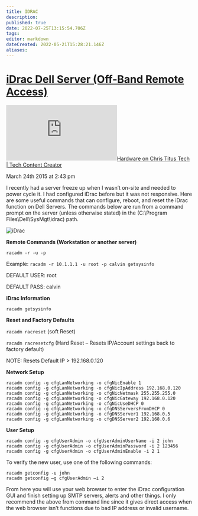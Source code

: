 ```yaml
---
title: IDRAC
description: 
published: true
date: 2022-07-25T13:15:54.706Z
tags: 
editor: markdown
dateCreated: 2022-05-21T15:28:21.146Z
aliases:
---
```

# [iDrac Dell Server (Off-Band Remote Access)](https://christitus.com/idrac-dell-server/ "See on original website")

[![✇](https://freshrss.commsnet.org/f.php?c590a1d4)Hardware on Chris Titus Tech | Tech Content Creator](https://freshrss.commsnet.org/i/?get=f_6 "Filter") 

March 24th 2015 at 2:43 pm

I recently had a server freeze up when I wasn’t on-site and needed to power cycle it. I had configured iDrac before but it was not responsive. Here are some useful commands that can configure, reboot, and reset the iDrac function on Dell Servers. The commands below are run from a command prompt on the server (unless otherwise stated) in the (C:\Program Files\Dell\SysMgt\idrac) path.

![iDrac](https://christitus.com/images/2015/03/idrac.png)

**Remote Commands (Workstation or another server)**

`racadm -r -u -p`

Example: `racadm -r 10.1.1.1 -u root -p calvin getsysinfo`

DEFAULT USER: root

DEFAULT PASS: calvin

**iDrac Information**

`racadm getsysinfo`

**Reset and Factory Defaults**

`racadm racreset` (soft Reset)

`racadm racresetcfg` (Hard Reset – Resets IP/Account settings back to factory default)

NOTE: Resets Default IP > 192.168.0.120

**Network Setup**

```
racadm config -g cfgLanNetworking -o cfgNicEnable 1
racadm config -g cfgLanNetworking -o cfgNicIpAddress 192.168.0.120
racadm config -g cfgLanNetworking -o cfgNicNetmask 255.255.255.0
racadm config -g cfgLanNetworking -o cfgNicGateway 192.168.0.120
racadm config -g cfgLanNetworking -o cfgNicUseDHCP 0
racadm config -g cfgLanNetworking -o cfgDNSServersFromDHCP 0
racadm config -g cfgLanNetworking -o cfgDNSServer1 192.168.0.5
racadm config -g cfgLanNetworking -o cfgDNSServer2 192.168.0.6
```

**User Setup**

```
racadm config -g cfgUserAdmin -o cfgUserAdminUserName -i 2 john
racadm config -g cfgUserAdmin -o cfgUserAdminPassword -i 2 123456
racadm config -g cfgUserAdmin -o cfgUserAdminEnable -i 2 1
```

To verify the new user, use one of the following commands:

```
racadm getconfig -u john
racadm getconfig –g cfgUserAdmin –i 2
```

From here you will use your web browser to enter the iDrac configuration GUI and finish setting up SMTP servers, alerts and other things. I only recommend the above from command line since it gives direct access when the web browser isn’t functions due to bad IP address or invalid username.